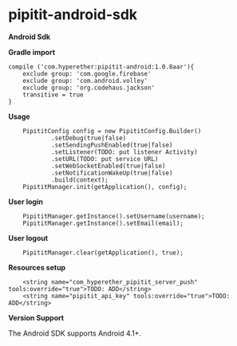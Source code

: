 # pipitit-android-sdk

**Android Sdk**

**Gradle import**

    compile ('com.hyperether:pipitit-android:1.0.8aar'){
        exclude group: 'com.google.firebase'
        exclude group: 'com.android.volley'
        exclude group: 'org.codehaus.jackson'
        transitive = true
    }

**Usage**

        PipititConfig config = new PipititConfig.Builder()
                .setDebug(true|false)
                .setSendingPushEnabled(true|false)
                .setListener(TODO: put listener Activity)
                .setURL(TODO: put service URL)
                .setWebSocketEnabled(true|false)
                .setNotificationWakeUp(true|false)
                .build(context);
        PipititManager.init(getApplication(), config);

**User login**

        PipititManager.getInstance().setUsername(username);
        PipititManager.getInstance().setEmail(email);
            
**User logout**

        PipititManager.clear(getApplication(), true);
            
**Resources setup**

        <string name="com_hyperether_pipitit_server_push" tools:override="true">TODO: ADD</string>
        <string name="pipitit_api_key" tools:override="true">TODO: ADD</string>
            
**Version Support**
            
The Android SDK supports Android 4.1+.


            